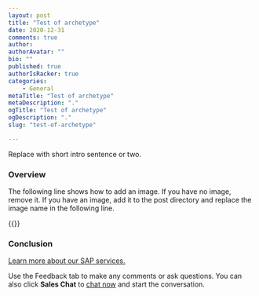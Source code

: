 ```yaml
---
layout: post
title: "Test of archetype"
date: 2020-12-31
comments: true
author:
authorAvatar: ""
bio: ""
published: true
authorIsRacker: true
categories:
    - General
metaTitle: "Test of archetype"
metaDescription: "."
ogTitle: "Test of archetype"
ogDescription: "."
slug: "test-of-archetype"

---
```


Replace with short intro sentence or two.

<!--more-->

### Overview

The following line shows how to add an image.  If you have no image, remove it.
If you have an image, add it to the post directory and replace the image name in the following line.

{{<image src="Picture1.png" title="" alt="">}}

### Conclusion

<a class="cta purple" id="cta" href="https://www.rackspace.com/sap">Learn more about our SAP services.</a>

Use the Feedback tab to make any comments or ask questions. You can also click **Sales Chat** to [chat now](https://www.rackspace.com/) and start the conversation.
